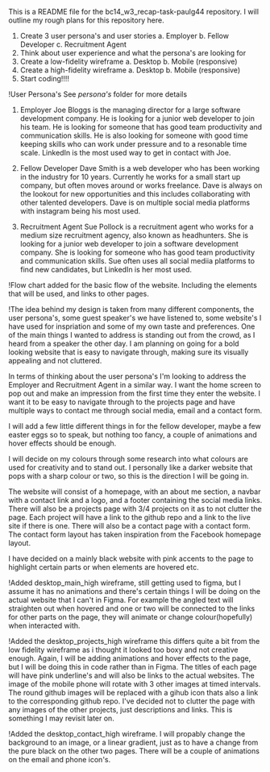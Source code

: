 This is a README file for the bc14_w3_recap-task-paulg44 repository.
I will outline my rough plans for this repository here.

1. Create 3 user persona's and user stories
   a. Employer
   b. Fellow Developer
   c. Recruitment Agent
2. Think about user experience and what the persona's are looking for
3. Create a low-fidelity wireframe
   a. Desktop
   b. Mobile (responsive)
4. Create a high-fidelity wireframe
   a. Desktop
   b. Mobile (responsive)
5. Start coding!!!!

!User Persona's
See _persona's_ folder for more details

1. Employer
   Joe Bloggs is the managing director for a large software development company. He is looking for a junior web developer to join his team. He is looking for someone that has good team productivity and communication skills. He is also looking for someone with good time keeping skills who can work under pressure and to a resonable time scale.
   LinkedIn is the most used way to get in contact with Joe.

2. Fellow Developer
   Dave Smith is a web developer who has been working in the industry for 10 years. Currently he works for a small start up company, but often moves around or works freelance. Dave is always on the lookout for new opportunities and this includes collaborating with other talented developers.
   Dave is on multiple social media platforms with instagram being his most used.

3. Recruitment Agent
   Sue Pollock is a recruitment agent who works for a medium size recruitment agency, also known as headhunters. She is looking for a junior web developer to join a software development company. She is looking for someone who has good team productivity and communication skills.
   Sue often uses all social mediia platforms to find new candidates, but LinkedIn is her most used.

!Flow chart added for the basic flow of the website. Including the elements that will be used, and links to other pages.

!The idea behind my design is taken from many different components, the user persona's, some guest speaker's we have listened to, some website's I have used for inspriation and some of my own taste and preferences.
One of the main things I wanted to address is standing out from the crowd, as I heard from a speaker the other day. I am planning on going for a bold looking website that is easy to navigate through, making sure its visually appealing and not cluttered.

In terms of thinking about the user persona's I'm looking to address the Employer and Recruitment Agent in a similar way. I want the home screen to pop out and make an impression from the first time they enter the website. I want it to be easy to navigate through to the projects page and have multiple ways to contact me through social media, email and a contact form.

I will add a few little different things in for the fellow developer, maybe a few easter eggs so to speak, but nothing too fancy, a couple of animations and hover effects should be enough.

I will decide on my colours through some research into what colours are used for creativity and to stand out. I personally like a darker website that pops with a sharp colour or two, so this is the direction I will be going in.

The website will consist of a homepage, with an about me section, a navbar with a contact link and a logo, and a footer containing the social media links. There will also be a projects page with 3/4 projects on it as to not clutter the page. Each project will have a link to the github repo and a link to the live site if there is one. There will also be a contact page with a contact form. The contact form layout has taken inspiration from the Facebook homepage layout.

I have decided on a mainly black website with pink accents to the page to highlight certain parts or when elements are hovered etc.

!Added desktop_main_high wireframe, still getting used to figma, but I assume it has no animations and there's certain things I will be doing on the actual website that I can't in Figma. For example the angled text will straighten out when hovered and one or two will be connected to the links for other parts on the page, they will animate or change colour(hopefully) when interacted with.

!Added the desktop_projects_high wireframe this differs quite a bit from the low fidelity wireframe as i thought it looked too boxy and not creative enough. Again, I will be adding animations and hover effects to the page, but I will be doing this in code rather than in Figma. The titles of each page will have pink underline's and will also be links to the actual websites. The image of the mobile phone will rotate with 3 other images at timed intervals. The round github images will be replaced with a gihub icon thats also a link to the corresponding github repo. I've decided not to clutter the page with any images of the other projects, just descriptions and links. This is something I may revisit later on.

!Added the desktop_contact_high wireframe. I will propably change the background to an image, or a linear gradient, just as to have a change from the pure black on the other two pages. There will be a couple of animations on the email and phone icon's.
